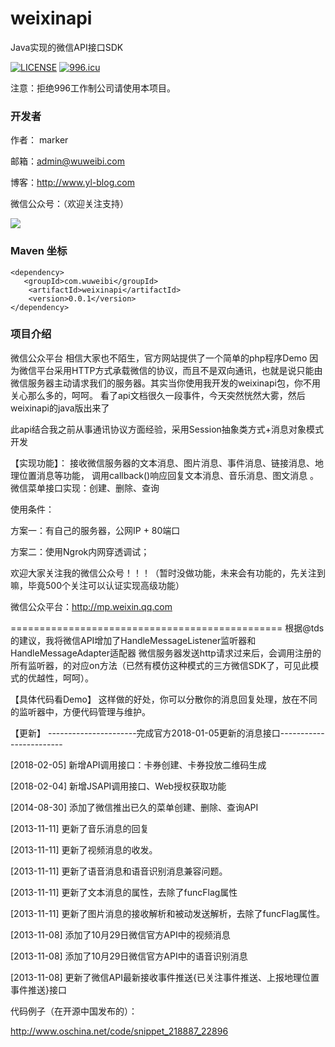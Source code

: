 ﻿weixinapi
=========

Java实现的微信API接口SDK

[![LICENSE](https://img.shields.io/badge/license-Anti%20996-blue.svg)](https://github.com/996icu/996.ICU/blob/master/LICENSE)
[![996.icu](https://img.shields.io/badge/link-996.icu-red.svg)](https://996.icu)

注意：拒绝996工作制公司请使用本项目。

### 开发者

作者： marker

邮箱：admin@wuweibi.com

博客：http://www.yl-blog.com

微信公众号：（欢迎关注支持）

![](https://camo.githubusercontent.com/a861f7d1af6ccc1a5fd1713cefc0cf027b7e453f/68747470733a2f2f7374617469632e6f736368696e612e6e65742f75706c6f6164732f636f64652f3230313330372f31343230303734355f344b4f392e6a7067)

### Maven 坐标 
```
<dependency>
   <groupId>com.wuweibi</groupId>
    <artifactId>weixinapi</artifactId>
    <version>0.0.1</version>
</dependency>
```
### 项目介绍

微信公众平台 相信大家也不陌生，官方网站提供了一个简单的php程序Demo
因为微信平台采用HTTP方式承载微信的协议，而且不是双向通讯，也就是说只能由微信服务器主动请求我们的服务器。其实当你使用我开发的weixinapi包，你不用关心那么多的，呵呵。
看了api文档很久一段事件，今天突然恍然大雾，然后weixinapi的java版出来了

此api结合我之前从事通讯协议方面经验，采用Session抽象类方式+消息对象模式开发

【实现功能】：
接收微信服务器的文本消息、图片消息、事件消息、链接消息、地理位置消息等功能，
调用callback()响应回复文本消息、音乐消息、图文消息 。
微信菜单接口实现：创建、删除、查询

使用条件：

方案一：有自己的服务器，公网IP + 80端口

方案二：使用Ngrok内网穿透调试；


欢迎大家关注我的微信公众号！！！（暂时没做功能，未来会有功能的，先关注到嘛，毕竟500个关注可以认证实现高级功能）


微信公众平台：http://mp.weixin.qq.com

===============================================
根据@tds的建议，我将微信API增加了HandleMessageListener监听器和HandleMessageAdapter适配器
微信服务器发送http请求过来后，会调用注册的所有监听器，的对应on方法（已然有模仿这种模式的三方微信SDK了，可见此模式的优越性，呵呵）。

【具体代码看Demo】
这样做的好处，你可以分散你的消息回复处理，放在不同的监听器中，方便代码管理与维护。



【更新】
----------------------完成官方2018-01-05更新的消息接口------------------------

[2018-02-05] 新增API调用接口：卡券创建、卡券投放二维码生成

[2018-02-04] 新增JSAPI调用接口、Web授权获取功能

[2014-08-30] 添加了微信推出已久的菜单创建、删除、查询API

[2013-11-11] 更新了音乐消息的回复

[2013-11-11] 更新了视频消息的收发。

[2013-11-11] 更新了语音消息和语音识别消息兼容问题。

[2013-11-11] 更新了文本消息的属性，去除了funcFlag属性

[2013-11-11] 更新了图片消息的接收解析和被动发送解析，去除了funcFlag属性。

[2013-11-08] 添加了10月29日微信官方API中的视频消息

[2013-11-08] 添加了10月29日微信官方API中的语音识别消息

[2013-11-08] 更新了微信API最新接收事件推送{已关注事件推送、上报地理位置事件推送}接口
 

代码例子（在开源中国发布的）：

http://www.oschina.net/code/snippet_218887_22896


